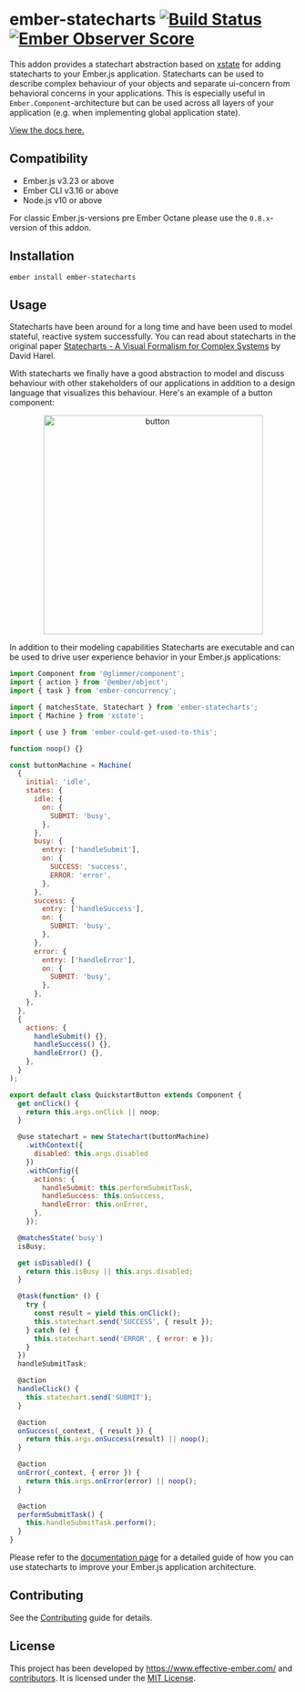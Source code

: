 ember-statecharts [![Build Status](https://travis-ci.org/LevelbossMike/ember-statecharts.svg?branch=master)](https://travis-ci.org/LevelbossMike/ember-statecharts) [![Ember Observer Score](https://emberobserver.com/badges/ember-statecharts.svg)](https://emberobserver.com/addons/ember-statecharts)
==============================================================================

This addon provides a statechart abstraction based on [xstate](https://xstate.js.org/)
for adding statecharts to your Ember.js application. Statecharts can be used to describe
complex behaviour of your objects and separate ui-concern from behavioral concerns
in your applications. This is especially useful in `Ember.Component`-architecture
but can be used across all layers of your application (e.g. when implementing
global application state).

[View the docs here.](https://ember-statecharts.com)


Compatibility
------------------------------------------------------------------------------

* Ember.js v3.23 or above
* Ember CLI v3.16 or above
* Node.js v10 or above

For classic Ember.js-versions pre Ember Octane please use the `0.8.x`-version
of this addon.


Installation
------------------------------------------------------------------------------

```
ember install ember-statecharts
```


Usage
------------------------------------------------------------------------------

Statecharts have been around for a long time and have been used to model
stateful, reactive system successfully. You can read about statecharts in the
original paper [Statecharts - A Visual Formalism for Complex
Systems](http://www.inf.ed.ac.uk/teaching/courses/seoc/2005_2006/resources/statecharts.pdf)
by David Harel.

With statecharts we finally have a good abstraction to model and discuss behaviour with
other stakeholders of our applications in addition to a design language that
visualizes this behaviour. Here's an example of a button component:

<p align="center">
  <img width="385" alt="button" src="https://user-images.githubusercontent.com/242299/78223877-1ea21f80-74b7-11ea-9ce0-fdd255e8e3e3.png">
</p>

In addition to their modeling capabilities Statecharts are executable and can be used to drive user experience behavior in your Ember.js applications:

```js
import Component from '@glimmer/component';
import { action } from '@ember/object';
import { task } from 'ember-concurrency';

import { matchesState, Statechart } from 'ember-statecharts';
import { Machine } from 'xstate';

import { use } from 'ember-could-get-used-to-this';

function noop() {}

const buttonMachine = Machine(
  {
    initial: 'idle',
    states: {
      idle: {
        on: {
          SUBMIT: 'busy',
        },
      },
      busy: {
        entry: ['handleSubmit'],
        on: {
          SUCCESS: 'success',
          ERROR: 'error',
        },
      },
      success: {
        entry: ['handleSuccess'],
        on: {
          SUBMIT: 'busy',
        },
      },
      error: {
        entry: ['handleError'],
        on: {
          SUBMIT: 'busy',
        },
      },
    },
  },
  {
    actions: {
      handleSubmit() {},
      handleSuccess() {},
      handleError() {},
    },
  }
);

export default class QuickstartButton extends Component {
  get onClick() {
    return this.args.onClick || noop;
  }

  @use statechart = new Statechart(buttonMachine)
    .withContext({
      disabled: this.args.disabled
    })
    .withConfig({
      actions: {
        handleSubmit: this.performSubmitTask,
        handleSuccess: this.onSuccess,
        handleError: this.onError,
      },
    });

  @matchesState('busy')
  isBusy;

  get isDisabled() {
    return this.isBusy || this.args.disabled;
  }

  @task(function* () {
    try {
      const result = yield this.onClick();
      this.statechart.send('SUCCESS', { result });
    } catch (e) {
      this.statechart.send('ERROR', { error: e });
    }
  })
  handleSubmitTask;

  @action
  handleClick() {
    this.statechart.send('SUBMIT');
  }

  @action
  onSuccess(_context, { result }) {
    return this.args.onSuccess(result) || noop();
  }

  @action
  onError(_context, { error }) {
    return this.args.onError(error) || noop();
  }

  @action
  performSubmitTask() {
    this.handleSubmitTask.perform();
  }
}
```

Please refer to the [documentation page](http://ember-statecharts.com) for a detailed guide of how you can use statecharts to improve your Ember.js application architecture.

Contributing
------------------------------------------------------------------------------

See the [Contributing](CONTRIBUTING.md) guide for details.


License
------------------------------------------------------------------------------

This project has been developed by https://www.effective-ember.com/ and [contributors](https://github.com/LevelbossMike/ember-statecharts/graphs/contributors). It is licensed under the [MIT License](LICENSE.md).
